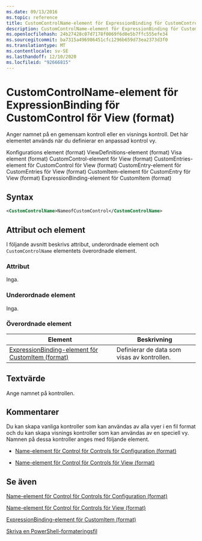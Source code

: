 ```yaml
---
ms.date: 09/13/2016
ms.topic: reference
title: CustomControlName-element för ExpressionBinding för CustomControl för View (format)
description: CustomControlName-element för ExpressionBinding för CustomControl för View (format)
ms.openlocfilehash: 24b27428c07d7178f0069f6d0e5b7ffc555efe34
ms.sourcegitcommit: ba7315a496986451cfc1296b659d73ea2373d3f0
ms.translationtype: MT
ms.contentlocale: sv-SE
ms.lasthandoff: 12/10/2020
ms.locfileid: "92666815"
---
```

# <a name="customcontrolname-element-for-expressionbinding-for-customcontrol-for-view-format"></a>CustomControlName-element för ExpressionBinding för CustomControl för View (format)

Anger namnet på en gemensam kontroll eller en visnings kontroll. Det här elementet används när du definierar en anpassad kontrol vy.

Konfigurations element (format) ViewDefinitions-element (format) Visa element (format) CustomControl-element för View (format) CustomEntries-element för CustomControl för View (format) CustomEntry-element för CustomEntries för View (format) CustomItem-element för CustomEntry för View (format) ExpressionBinding-element för CustomItem (format)

## <a name="syntax"></a>Syntax

```xml
<CustomControlName>NameofCustomControl</CustomControlName>
```

## <a name="attributes-and-elements"></a>Attribut och element

I följande avsnitt beskrivs attribut, underordnade element och `CustomControlName` elementets överordnade element.

### <a name="attributes"></a>Attribut

Inga.

### <a name="child-elements"></a>Underordnade element

Inga.

### <a name="parent-elements"></a>Överordnade element

|Element|Beskrivning|
|-------------|-----------------|
|[ExpressionBinding-element för CustomItem (format)](./expressionbinding-element-for-customitem-for-controls-for-configuration-format.md)|Definierar de data som visas av kontrollen.|

## <a name="text-value"></a>Textvärde

Ange namnet på kontrollen.

## <a name="remarks"></a>Kommentarer

Du kan skapa vanliga kontroller som kan användas av alla vyer i en fil format och du kan skapa visnings kontroller som kan användas av en speciell vy. Namnen på dessa kontroller anges med följande element.

- [Name-element för Control för Controls för Configuration (format)](./name-element-for-control-for-controls-for-configuration-format.md)

- [Name-element för Control för Controls för View (format)](./name-element-for-control-for-controls-for-view-format.md)

## <a name="see-also"></a>Se även

[Name-element för Control för Controls för Configuration (format)](./name-element-for-control-for-controls-for-configuration-format.md)

[Name-element för Control för Controls för View (format)](./name-element-for-control-for-controls-for-view-format.md)

[ExpressionBinding-element för CustomItem (format)](./expressionbinding-element-for-customitem-for-controls-for-configuration-format.md)

[Skriva en PowerShell-formateringsfil](./writing-a-powershell-formatting-file.md)
